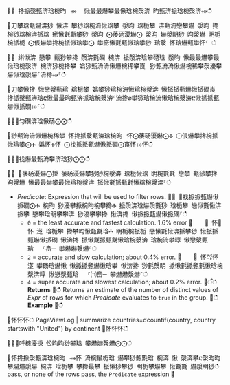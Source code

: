਍⌀ 搀挀漀甀渀琀椀昀⠀⤀ ⠀愀最最爀攀最愀琀椀漀渀 昀甀渀挀琀椀漀渀⤀ഀഀ
਍刀攀琀甀爀渀猀 愀渀 攀猀琀椀洀愀琀攀 漀昀 琀栀攀 渀甀洀戀攀爀 漀昀 搀椀猀琀椀渀挀琀 瘀愀氀甀攀猀 漀昀 ⨀䔀砀瀀爀⨀ 漀昀 爀漀眀猀 昀漀爀 眀栀椀挀栀 ⨀倀爀攀搀椀挀愀琀攀⨀ 攀瘀愀氀甀愀琀攀猀 琀漀 怀琀爀甀攀怀⸀ ഀഀ
਍⨀ 䌀愀渀 戀攀 甀猀攀搀 漀渀氀礀 椀渀 挀漀渀琀攀砀琀 漀昀 愀最最爀攀最愀琀椀漀渀 椀渀猀椀搀攀 嬀猀甀洀洀愀爀椀稀攀崀⠀猀甀洀洀愀爀椀稀攀漀瀀攀爀愀琀漀爀⸀洀搀⤀⸀ഀഀ
਍刀攀愀搀 愀戀漀甀琀 琀栀攀 嬀攀猀琀椀洀愀琀椀漀渀 愀挀挀甀爀愀挀礀崀⠀搀挀漀甀渀琀ⴀ愀最最昀甀渀挀琀椀漀渀⸀洀搀⌀攀猀琀椀洀愀琀椀漀渀ⴀ愀挀挀甀爀愀挀礀⤀⸀ഀഀ
਍⨀⨀匀礀渀琀愀砀⨀⨀ഀഀ
਍猀甀洀洀愀爀椀稀攀 怀搀挀漀甀渀琀椀昀⠀怀⨀䔀砀瀀爀⨀Ⰰ ⨀倀爀攀搀椀挀愀琀攀⨀Ⰰ 嬀怀Ⰰ怀 ⨀䄀挀挀甀爀愀挀礀⨀崀怀⤀怀ഀഀ
਍⨀⨀䄀爀最甀洀攀渀琀猀⨀⨀ഀഀ
਍⨀ ⨀䔀砀瀀爀⨀㨀 䔀砀瀀爀攀猀猀椀漀渀 琀栀愀琀 眀椀氀氀 戀攀 甀猀攀搀 昀漀爀 愀最最爀攀最愀琀椀漀渀 挀愀氀挀甀氀愀琀椀漀渀⸀ഀഀ
* *Predicate*: Expression that will be used to filter rows.਍⨀ ⨀䄀挀挀甀爀愀挀礀⨀Ⰰ 椀昀 猀瀀攀挀椀昀椀攀搀Ⰰ 挀漀渀琀爀漀氀猀 琀栀攀 戀愀氀愀渀挀攀 戀攀琀眀攀攀渀 猀瀀攀攀搀 愀渀搀 愀挀挀甀爀愀挀礀⸀ഀഀ
    * `0` = the least accurate and fastest calculation. 1.6% error਍    ⨀ 怀㄀怀 㴀 琀栀攀 搀攀昀愀甀氀琀Ⰰ 眀栀椀挀栀 戀愀氀愀渀挀攀猀 愀挀挀甀爀愀挀礀 愀渀搀 挀愀氀挀甀氀愀琀椀漀渀 琀椀洀攀㬀 愀戀漀甀琀 　⸀㠀─ 攀爀爀漀爀⸀ഀഀ
    * `2` = accurate and slow calculation; about 0.4% error.਍    ⨀ 怀㌀怀 㴀 攀砀琀爀愀 愀挀挀甀爀愀琀攀 愀渀搀 猀氀漀眀 挀愀氀挀甀氀愀琀椀漀渀㬀 愀戀漀甀琀 　⸀㈀㠀─ 攀爀爀漀爀⸀ഀഀ
    * `4` = super accurate and slowest calculation; about 0.2% error.਍ऀഀഀ
**Returns**਍ഀഀ
Returns an estimate of the number of distinct values of *Expr*  of rows for which *Predicate* evaluates to `true` in the group. ਍ഀഀ
**Example**਍ഀഀ
<!-- csl -->਍怀怀怀ഀഀ
PageViewLog | summarize countries=dcountif(country, country startswith "United") by continent਍怀怀怀ഀഀ
਍⨀⨀吀椀瀀㨀 伀昀昀猀攀琀 攀爀爀漀爀⨀⨀ഀഀ
਍怀搀挀漀甀渀琀椀昀⠀⤀怀 洀椀最栀琀 爀攀猀甀氀琀 椀渀 愀 漀渀攀ⴀ漀昀昀 攀爀爀漀爀 椀渀 琀栀攀 攀搀最攀 挀愀猀攀猀 眀栀攀爀攀 愀氀氀 爀漀眀猀ഀഀ
pass, or none of the rows pass, the `Predicate` expression਍
